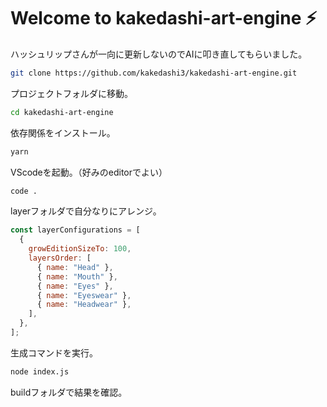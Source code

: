 # Welcome to kakedashi-art-engine ⚡

ハッシュリップさんが一向に更新しないのでAIに叩き直してもらいました。

```sh
git clone https://github.com/kakedashi3/kakedashi-art-engine.git
```

プロジェクトフォルダに移動。

```sh
cd kakedashi-art-engine
```

依存関係をインストール。

```sh
yarn
```


VScodeを起動。（好みのeditorでよい）
```sh
code .
```

layerフォルダで自分なりにアレンジ。

```js
const layerConfigurations = [
  {
    growEditionSizeTo: 100,
    layersOrder: [
      { name: "Head" },
      { name: "Mouth" },
      { name: "Eyes" },
      { name: "Eyeswear" },
      { name: "Headwear" },
    ],
  },
];
```

生成コマンドを実行。

```sh
node index.js
```

buildフォルダで結果を確認。

